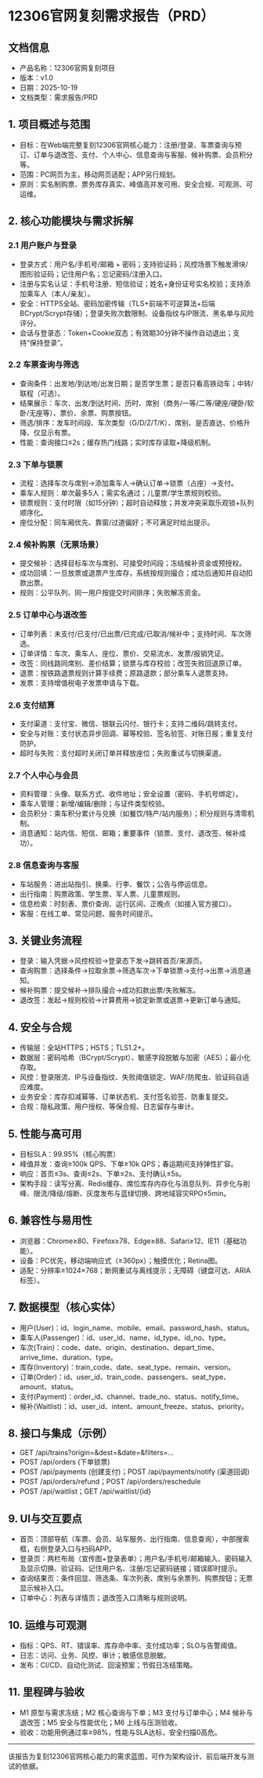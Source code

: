 # 12306官网复刻需求报告（PRD）

## 文档信息
- 产品名称：12306官网复刻项目
- 版本：v1.0
- 日期：2025-10-19
- 文档类型：需求报告/PRD

## 1. 项目概述与范围
- 目标：在Web端完整复刻12306官网核心能力：注册/登录、车票查询与预订、订单与退改签、支付、个人中心、信息查询与客服、候补购票、会员积分等。
- 范围：PC网页为主，移动网页适配；APP另行规划。
- 原则：实名制购票、票务库存真实、峰值高并发可用、安全合规、可观测、可运维。

## 2. 核心功能模块与需求拆解
### 2.1 用户账户与登录
- 登录方式：用户名/手机号/邮箱 + 密码；支持验证码；风控场景下触发滑块/图形验证码；记住用户名；忘记密码/注册入口。
- 注册与实名认证：手机号注册、短信验证；姓名+身份证号实名校验；支持添加乘车人（本人/亲友）。
- 安全：HTTPS全站、密码加密传输（TLS+前端不可逆算法+后端BCrypt/Scrypt存储）；登录失败次数限制、设备指纹与IP限流、黑名单与风险评分。
- 会话与登录态：Token+Cookie双态；有效期30分钟不操作自动退出；支持“保持登录”。

### 2.2 车票查询与筛选
- 查询条件：出发地/到达地/出发日期；是否学生票；是否只看高铁动车；中转/联程（可选）。
- 结果展示：车次、出发/到达时间、历时、席别（商务/一等/二等/硬座/硬卧/软卧/无座等）、票价、余票、购票按钮。
- 筛选/排序：发车时间段、车次类型（G/D/Z/T/K）、席别、是否直达、价格升降、仅显示有票。
- 性能：查询接口≤2s；缓存热门线路；实时库存读取+降级机制。

### 2.3 下单与锁票
- 流程：选择车次与席别→添加乘车人→确认订单→锁票（占座）→支付。
- 乘车人规则：单次最多5人；需实名通过；儿童票/学生票规则校验。
- 锁票规则：支付时限（如15分钟）；超时自动释放；并发冲突采取乐观锁+队列顺序化。
- 座位分配：同车厢优先、靠窗/过道偏好；不可满足时给出提示。

### 2.4 候补购票（无票场景）
- 提交候补：选择目标车次与席别、可接受时间段；冻结候补资金或预授权。
- 成功回填：一旦放票或退票产生库存，系统按规则撮合；成功后通知并自动扣款出票。
- 规则：公平队列、同一用户按提交时间排序；失败解冻资金。

### 2.5 订单中心与退改签
- 订单列表：未支付/已支付/已出票/已完成/已取消/候补中；支持时间、车次筛选。
- 订单详情：车次、乘车人、座位、票价、交易流水、发票/报销凭证。
- 改签：同线路同席别、差价结算；锁票与库存校验；改签失败回退原订单。
- 退票：按铁路退票规则计算手续费；原路退款；部分乘车人退票支持。
- 发票：支持增值税电子发票申请与下载。

### 2.6 支付结算
- 支付渠道：支付宝、微信、银联云闪付、银行卡；支持二维码/跳转支付。
- 安全与对账：支付状态异步回调、幂等校验、签名验签、对账日报；重复支付防护。
- 超时与失败：支付超时关闭订单并释放座位；失败重试与切换渠道。

### 2.7 个人中心与会员
- 资料管理：头像、联系方式、收件地址；安全设置（密码、手机号绑定）。
- 乘车人管理：新增/编辑/删除；与证件类型校验。
- 会员积分：乘车积分累计与兑换（如餐饮/特产/站内服务）；积分规则与清零机制。
- 消息通知：站内信、短信、邮箱；重要事件（锁票、支付、退改签、候补成功）。

### 2.8 信息查询与客服
- 车站服务：进出站指引、换乘、行李、餐饮；公告与停运信息。
- 出行指南：购票政策、学生票、军人票、儿童票规则。
- 信息检索：时刻表、票价查询、运行区间、正晚点（如接入官方接口）。
- 客服：在线工单、常见问题、服务时间提示。

## 3. 关键业务流程
- 登录：输入凭据→风控校验→登录态下发→跳转首页/来源页。
- 查询购票：选择条件→拉取余票→筛选车次→下单锁票→支付→出票→消息通知。
- 候补购票：提交候补→排队撮合→成功扣款出票/失败解冻。
- 退改签：发起→规则校验→计算费用→锁定新票或退票→更新订单与通知。

## 4. 安全与合规
- 传输层：全站HTTPS；HSTS；TLS1.2+。
- 数据层：密码哈希（BCrypt/Scrypt）、敏感字段脱敏与加密（AES）；最小化存取。
- 风控：登录限流、IP与设备指纹、失败阈值锁定、WAF/防爬虫、验证码自适应难度。
- 业务安全：库存扣减幂等、订单状态机、支付签名验签、防重复提交。
- 合规：隐私政策、用户授权、等保合规、日志留存与审计。

## 5. 性能与高可用
- 目标SLA：99.95%（核心购票）
- 峰值并发：查询≥100k QPS、下单≥10k QPS；春运期间支持弹性扩容。
- 响应：首页≤3s、查询≤2s、下单≤2s、支付确认≤5s。
- 架构手段：读写分离、Redis缓存、席位库存内存化与消息队列、异步化与削峰、限流/降级/熔断、灰度发布与蓝绿切换、跨地域容灾RPO≤5min。

## 6. 兼容性与易用性
- 浏览器：Chrome≥80、Firefox≥78、Edge≥88、Safari≥12、IE11（基础功能）。
- 设备：PC优先，移动端响应式（≥360px）；触摸优化；Retina图。
- 适配：分辨率≥1024×768；断网重试与离线提示；无障碍（键盘可达、ARIA标签）。

## 7. 数据模型（核心实体）
- 用户(User)：id、login_name、mobile、email、password_hash、status。
- 乘车人(Passenger)：id、user_id、name、id_type、id_no、type。
- 车次(Train)：code、date、origin、destination、depart_time、arrive_time、duration、type。
- 库存(Inventory)：train_code、date、seat_type、remain、version。
- 订单(Order)：id、user_id、train_code、passengers、seat_type、amount、status。
- 支付(Payment)：order_id、channel、trade_no、status、notify_time。
- 候补(Waitlist)：id、user_id、intent、amount_freeze、status、priority。

## 8. 接口与集成（示例）
- GET /api/trains?origin=&dest=&date=&filters=...
- POST /api/orders (下单锁票)
- POST /api/payments (创建支付)；POST /api/payments/notify (渠道回调)
- POST /api/orders/refund；POST /api/orders/reschedule
- POST /api/waitlist；GET /api/waitlist/{id}

## 9. UI与交互要点
- 首页：顶部导航（车票、会员、站车服务、出行指南、信息查询），中部搜索框，右侧登录入口与扫码APP。
- 登录页：两栏布局（宣传图+登录表单）；用户名/手机号/邮箱输入、密码输入及显示切换、验证码、记住用户名、注册/忘记密码链接；错误即时提示。
- 查询结果页：条件回显、筛选条、车次列表、席别与余票列、购票按钮；无票显示候补入口。
- 订单中心：列表与详情页；退改签入口清晰与规则说明。

## 10. 运维与可观测
- 指标：QPS、RT、错误率、库存命中率、支付成功率；SLO与告警阈值。
- 日志：访问、业务、风控、审计；敏感信息脱敏。
- 发布：CI/CD、自动化测试、回滚预案；节假日冻结策略。

## 11. 里程碑与验收
- M1 原型与需求冻结；M2 核心查询与下单；M3 支付与订单中心；M4 候补与退改签；M5 安全与性能优化；M6 上线与压测验收。
- 验收：功能用例通过率≥98%，性能与SLA达标，安全扫描0高危。

---
该报告为复刻12306官网核心能力的需求蓝图，可作为架构设计、前后端开发与测试的依据。